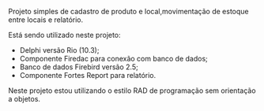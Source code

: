 Projeto simples de cadastro de produto e local,movimentação de estoque entre locais e relatório.

Está sendo utilizado neste projeto:

* Delphi versão Rio (10.3);
* Componente Firedac para conexão com banco de dados;
* Banco de dados Firebird versão 2.5;
* Componente Fortes Report para relatório.

Neste projeto estou utilizando o estilo RAD de programação sem orientação a objetos. 
